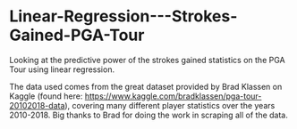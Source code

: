 # Linear-Regression---Strokes-Gained-PGA-Tour
Looking at the predictive power of the strokes gained statistics on the PGA Tour using linear regression.

The data used comes from the great dataset provided by Brad Klassen on Kaggle (found here: https://www.kaggle.com/bradklassen/pga-tour-20102018-data), covering many different player statistics over the years 2010-2018. Big thanks to Brad for doing the work in scraping all of the data.
